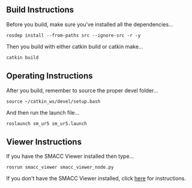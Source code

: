 <!--  <h2>State Machine Diagram</h2>
 <img src="https://github.com/reelrbtx/SMACC/blob/master/smacc_sm_reference_library/sm_dual/docs/smacc_state_machine_20200207-004740.dot.svg" width="950" align="center" border="10"/> --> 
 <!-- <h2>Description</h2> A completely minimal state machine example.<br></br>
<a href="https://reelrbtx.github.io/SMACC_Documentation/master/html/namespacesm__atomic.html">Doxygen Namespace & Class Reference</a> -->
 <h2>Build Instructions</h2>
Before you build, make sure you've installed all the dependencies...

```
rosdep install --from-paths src --ignore-src -r -y 
```

Then you build with either catkin build or catkin make...

```
catkin build
```
<h2>Operating Instructions</h2>
After you build, remember to source the proper devel folder...

```
source ~/catkin_ws/devel/setup.bash
```

And then run the launch file...

```
roslaunch sm_ur5 sm_ur5.launch 
```
 
 <h2>Viewer Instructions</h2>
If you have the SMACC Viewer installed then type...

```
rosrun smacc_viewer smacc_viewer_node.py
``` 

If you don't have the SMACC Viewer installed, click <a href="http://smacc.ninja/smacc-viewer/">here</a> for instructions.
